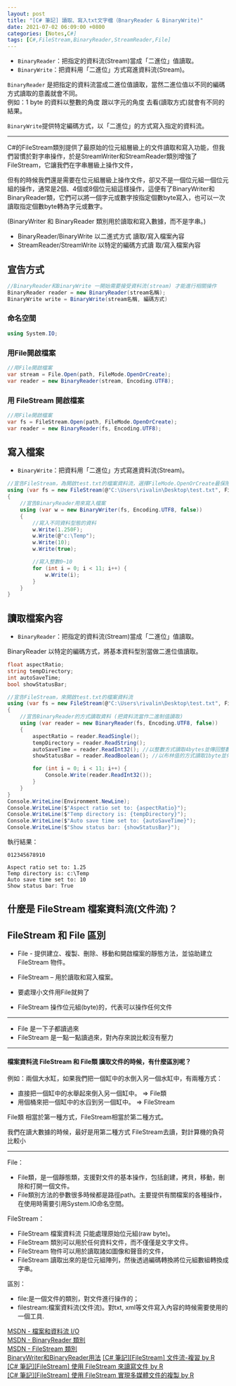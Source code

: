 ```yaml
---
layout: post
title: "[C# 筆記] 讀取、寫入txt文字檔（BnaryReader & BinaryWrite)"
date: 2021-07-02 06:09:00 +0800
categories: [Notes,C#]
tags: [C#,FileStream,BinaryReader,StreamReader,File]
---
```


- `BinaryReader`：把指定的資料流(Stream)當成「二進位」值讀取。
- `BinaryWrite`：把資料用「二進位」方式寫進資料流(Stream)。

`BinaryReader` 是把指定的資料流當成二進位值讀取，當然二進位值以不同的編碼方式讀取的意義就會不同。       
例如：1 byte 的資料以整數的角度 跟以字元的角度 去看(讀取方式)就會有不同的結果。     

`BinaryWrite`提供特定編碼方式，以「二進位」的方式寫入指定的資料流。

---

C#的FileStream類別提供了最原始的位元組層級上的文件讀取和寫入功能，但我們習慣於對字串操作，於是StreamWriter和StreamReader類別增強了FileStream，它讓我們在字串層級上操作文件，

但有的時候我們還是需要在位元組層級上操作文件，卻又不是一​​個位元組一個位元組的操作，通常是2個、4個或8個位元組這樣操作，這便有了BinaryWriter和BinaryReader類，它們可以將一個字元或數字按指定個數byte寫入，也可以一次讀取指定個數byte轉為字元或數字。

(BinaryWriter 和 BinaryReader 類別用於讀取和寫入數據，而不是字串。)

- BinaryReader/BinaryWrite 以二進式方式 讀取/寫入檔案內容
- StreamReader/StreamWrite 以特定的編碼方式讀 取/寫入檔案內容


## 宣告方式

```c#
//BinaryReader和BinaryWrite 一開始需要接受資料流(stream) 才能進行相關操作
BinaryReader reader = new BinaryReader(stream名稱);
BinaryWrite write = BinaryWrite(stream名稱, 編碼方式)
```

### 命名空間

```c#
using System.IO;
```

### 用File開啟檔案

```c#
//用File開啟檔案
var stream = File.Open(path, FileMode.OpenOrCreate);
var reader = new BinaryReader(stream, Encoding.UTF8);
```

### 用 FileStream 開啟檔案

```c#
//用File開啟檔案
var fs = FileStream.Open(path, FileMode.OpenOrCreate);
var reader = new BinaryReader(fs, Encoding.UTF8);
```

## 寫入檔案

- `BinaryWrite`：把資料用「二進位」方式寫進資料流(Stream)。

```c#
//宣告FileStream，為開啟test.txt的檔案資料流，選擇FileMode.OpenOrCreate最保險，如果檔案不存在，就會新增一個
using (var fs = new FileStream(@"C:\Users\rivalin\Desktop\test.txt", FileMode.OpenOrCreate))
{
    //宣告BinaryReader用來寫入檔案
    using (var w = new BinaryWriter(fs, Encoding.UTF8, false))
    {
        //寫入不同資料型態的資料
        w.Write(1.250F);
        w.Write(@"c:\Temp");
        w.Write(10);
        w.Write(true);

        //寫入整數0~10
        for (int i = 0; i < 11; i++) {
            w.Write(i);
        }
    }
}
```


## 讀取檔案內容

- `BinaryReader`：把指定的資料流(Stream)當成「二進位」值讀取。

BinaryReader 以特定的編碼方式，將基本資料型別當做二進位值讀取。

```c#
float aspectRatio;
string tempDirectory;
int autoSaveTime;
bool showStatusBar;

//宣告FileStream，來開啟test.txt的檔案資料流
using (var fs = new FileStream(@"C:\Users\rivalin\Desktop\test.txt", FileMode.Open))
{
    //宣告BinaryReader的方式讀取資料 (把資料流當作二進制值讀取)
    using (var reader = new BinaryReader(fs, Encoding.UTF8, false))
    {
        aspectRatio = reader.ReadSingle();
        tempDirectory = reader.ReadString();
        autoSaveTime = reader.ReadInt32(); //以整數方式讀取4bytes並傳回整數值，最後將指標往後移4bytes
        showStatusBar = reader.ReadBoolean(); //以布林值的方式讀取1byte並傳回，並將指標移到下一個byte

        for (int i = 0; i < 11; i++) {
            Console.Write(reader.ReadInt32());
        }
    }
}
Console.WriteLine(Environment.NewLine);
Console.WriteLine($"Aspect ratio set to: {aspectRatio}");
Console.WriteLine($"Temp directory is: {tempDirectory}");
Console.WriteLine($"Auto save time set to: {autoSaveTime}");
Console.WriteLine($"Show status bar: {showStatusBar}");
```

執行結果：

```
012345678910

Aspect ratio set to: 1.25
Temp directory is: c:\Temp
Auto save time set to: 10
Show status bar: True
```

## 什麼是 FileStream 檔案資料流(文件流)？


## FileStream 和 File 區別

- File - 提供建立、複製、刪除、移動和開啟檔案的靜態方法，並協助建立 FileStream 物件。
- FileStream – 用於讀取和寫入檔案。
        
- 要處理小文件用File就夠了
- FileStream 操作位元組(byte)的，代表可以操作任何文件

---

- File 是一下子都讀過來
- FileStream 是一點一點讀過來，對內存來說比較沒有壓力

---

#### 檔案資料流 FileStream 和 File類  讀取文件的時候，有什麼區別呢？

例如：兩個大水缸，如果我們把一個缸中的水倒入另一個水缸中，有兩種方式：

- 直接把一個缸中的水舉起來倒入另一個缸中。 => File類    
- 用個桶來把一個缸中的水舀到另一個缸中。 => FileStream  

File類 相當於第一種方式，FileStream相當於第二種方式。

我們在讀大數據的時候，最好是用第二種方式 FileStream去讀，對計算機的負荷比較小

---


File：
- File類，是一個靜態類，支援對文件的基本操作，包括創建，拷貝，移動，刪除和打開一個文件。 
- File類別方法的參數很多時候都是路徑path。主要提供有關檔案的各種操作，在使用時需要引用System.IO命名空間。

FileStream：
- FileStream 檔案資料流 只能處理原始位元組(raw byte)。 
- FileStream 類別可以用於任何資料文件，而不僅僅是文字文件。 
- FileStream 物件可以用於讀取諸如圖像和聲音的文件，
- FileStream 讀取出來的是位元組陣列，然後透過編碼轉換將位元組數組轉換成字串。

區別：
- file:是一個文件的類別，對文件進行操作的；
- filestream:檔案資料流(文件流)。對txt, xml等文件寫入內容的時候需要使用的一個工具.



[MSDN - 檔案和資料流 I/O](https://learn.microsoft.com/zh-tw/dotnet/standard/io/)       
[MSDN - BinaryReader 類別](https://learn.microsoft.com/zh-tw/dotnet/api/system.io.binaryreader?view=net-8.0)        
[MSDN - FileStream 類別](https://learn.microsoft.com/zh-tw/dotnet/api/system.io.filestream?view=net-8.0)        
[BinaryWriter和BinaryReader用法](https://www.cnblogs.com/wang7/archive/2012/05/17/2506701.html)
[[C# 筆記][FileStream] 文件流-複習  by R](https://riivalin.github.io/posts/2011/02/filestream-1/)       
[[C# 筆記][FileStream] 使用 FileStream 來讀寫文件  by R](https://riivalin.github.io/posts/2011/01/file-stream/)     
[[C# 筆記][FileStream] 使用 FileStream 實現多媒體文件的複製 by R](https://riivalin.github.io/posts/2011/01/filestream-copyfile/)
